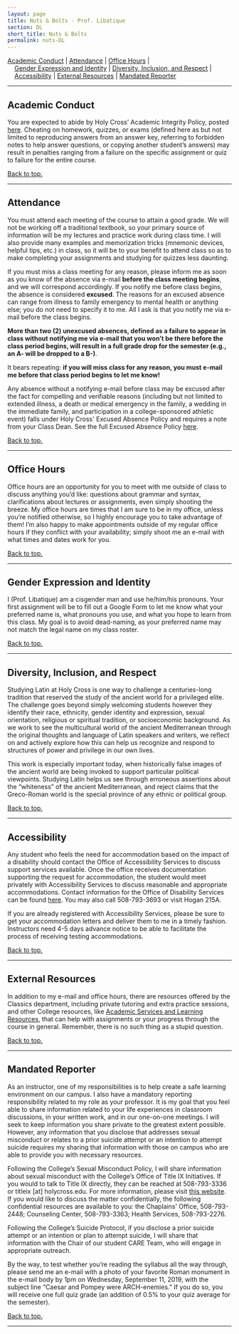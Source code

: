 ```yaml
---
layout: page
title: Nuts & Bolts - Prof. Libatique
section: DL
short_title: Nuts & Bolts
permalink: nuts-DL
---
```


<a name="top"></a>
<a href="#ac" class="underline">Academic Conduct</a> \| <a href="#attendance" class="underline">Attendance</a> \| <a href="#oh" class="underline">Office Hours</a> \|  
&nbsp;&nbsp;&nbsp;&nbsp;<a href="#gender" class="underline">Gender Expression and Identity</a> \| <a href="#diversity" class="underline">Diversity, Inclusion, and Respect</a> \|  
&nbsp;&nbsp;&nbsp;&nbsp;<a href="#accessibility" class="underline">Accessibility</a> \| <a href="#external" class="underline">External Resources</a> \| <a href="#mr" class="underline">Mandated Reporter</a>

***

## <a name="ac">Academic Conduct</a>
You are expected to abide by Holy Cross’ Academic Integrity Policy, posted [here](https://hccatalog.holycross.edu/requirements-policies/academic-policies/#academicintegritytext). Cheating on homework, quizzes, or exams (defined here as but not limited to reproducing answers from an answer key, referring to forbidden notes to help answer questions, or copying another student’s answers) may result in penalties ranging from a failure on the specific assignment or quiz to failure for the entire course.

<a href="#top" class="underline">Back to top.</a>

***

## <a name="attendance">Attendance</a>
You must attend each meeting of the course to attain a good grade. We will not be working off a traditional textbook, so your primary source of information will be my lectures and practice work during class time. I will also provide many examples and memorization tricks (mnemonic devices, helpful tips, etc.) in class, so it will be to your benefit to attend class so as to make completing your assignments and studying for quizzes less daunting.

If you must miss a class meeting for any reason, please inform me as soon as you know of the absence via e-mail **before the class meeting begins**, and we will correspond accordingly. If you notify me before class begins, the absence is considered **excused**. The reasons for an excused absence can range from illness to family emergency to mental health or anything else; you do not need to specify it to me. All I ask is that you notify me via e-mail before the class begins.

**More than two (2) unexcused absences, defined as a failure to appear in class without notifying me via e-mail that you won’t be there before the class period begins, will result in a full grade drop for the semester (e.g., an A- will be dropped to a B-)**.

It bears repeating: **if you will miss class for any reason, you must e-mail me before that class period begins to let me know!**

Any absence without a notifying e-mail before class may be excused after the fact for compelling and verifiable reasons (including but not limited to extended illness, a death or medical emergency in the family, a wedding in the immediate family, and participation in a college-sponsored athletic event) falls under Holy Cross' Excused Absence Policy and requires a note from your Class Dean. See the full Excused Absence Policy [here](https://hccatalog.holycross.edu/requirements-policies/academic-policies/#coursepoliciestext).

<a href="#top" class="underline">Back to top.</a>

***

## <a name="oh">Office Hours</a>
Office hours are an opportunity for you to meet with me outside of class to discuss anything you’d like: questions about grammar and syntax, clarifications about lectures or assignments, even simply shooting the breeze. My office hours are times that I am sure to be in my office, unless you’re notified otherwise, so I highly encourage you to take advantage of them! I’m also happy to make appointments outside of my regular office hours if they conflict with your availability; simply shoot me an e-mail with what times and dates work for you.

<a href="#top" class="underline">Back to top.</a>

***

## <a name="gender">Gender Expression and Identity</a>
I (Prof. Libatique) am a cisgender man and use he/him/his pronouns. Your first assignment will be to fill out a Google Form to let me know what your preferred name is, what pronouns you use, and what you hope to learn from this class. My goal is to avoid dead-naming, as your preferred name may not match the legal name on my class roster.

<a href="#top" class="underline">Back to top.</a>

***

## <a name="diversity">Diversity, Inclusion, and Respect</a>
Studying Latin at Holy Cross is one way to challenge a centuries-long tradition that reserved the study of the ancient world for a privileged elite. The challenge goes beyond simply welcoming students however they identify their race, ethnicity, gender identity and expression, sexual orientation, religious or spiritual tradition, or socioeconomic background. As we work to see the multicultural world of the ancient Mediterranean through the original thoughts and language of Latin speakers and writers, we reflect on and actively explore how this can help us recognize and respond to structures of power and privilege in our own lives.

This work is especially important today, when historically false images of the ancient world are being invoked to support particular political viewpoints. Studying Latin helps us see through erroneous assertions about the “whiteness” of the ancient Mediterranean, and reject claims that the Greco-Roman world is the special province of any ethnic or political group.

<a href="#top" class="underline">Back to top.</a>

***

## <a name="accessibility">Accessibility</a>
Any student who feels the need for accommodation based on the impact of a disability should contact the Office of Accessibility Services to discuss support services available. Once the office receives documentation supporting the request for accommodation, the student would meet privately with Accessibility Services to discuss reasonable and appropriate accommodations. Contact information for the Office of Disability Services can be found [here](https://www.holycross.edu/health-wellness-and-access/office-accessibility-services). You may also call 508-793-3693 or visit Hogan 215A.

If you are already registered with Accessibility Services, please be sure to get your accommodation letters and deliver them to me in a timely fashion. Instructors need 4-5 days advance notice to be able to facilitate the process of receiving testing accommodations.

<a href="#top" class="underline">Back to top.</a>

***

## <a name="external">External Resources</a>
In addition to my e-mail and office hours, there are resources offered by the Classics department, including private tutoring and extra practice sessions, and other College resources, like [Academic Services and Learning Resources](https://www.holycross.edu/support-and-resources/academic-services-and-learning-resources), that can help with assignments or your progress through the course in general. Remember, there is no such thing as a stupid question.

<a href="#top" class="underline">Back to top.</a>

***

## <a name="mr">Mandated Reporter</a>
As an instructor, one of my responsibilities is to help create a safe learning environment on our campus.  I also have a mandatory reporting responsibility related to my role as your professor. It is my goal that you feel able to share information related to your life experiences in classroom discussions, in your written work, and in our one-on-one meetings. I will seek to keep information you share private to the greatest extent possible. However, any information that you disclose that addresses sexual misconduct or relates to a prior suicide attempt or an intention to attempt suicide requires my sharing that information with those on campus who are able to provide you with necessary resources.

Following the College’s Sexual Misconduct Policy, I will share information about sexual misconduct with the College’s Office of Title IX Initiatives. If you would to talk to Title IX directly, they can be reached at 508-793-3336 or titleix [at] holycross.edu.  For more information, please visit [this website](https://www.holycross.edu/sexual-respect-and-title-ix). If you would like to discuss the matter confidentially, the following confidential resources are available to you: the Chaplains' Office, 508-793-2448; Counseling Center, 508-793-3363; Health Services, 508-793-2276.

Following the College’s Suicide Protocol, if you disclose a prior suicide attempt or an intention or plan to attempt suicide, I will share that information with the Chair of our student CARE Team, who will engage in appropriate outreach.

By the way, to test whether you’re reading the syllabus all the way through, please send me an e-mail with a photo of your favorite Roman monument in the e-mail body by 1pm on Wednesday, September 11, 2019, with the subject line “Caesar and Pompey were ARCH-enemies.” If you do so, you will receive one full quiz grade (an addition of 0.5% to your quiz average for the semester).

<a href="#top" class="underline">Back to top.</a>

***
